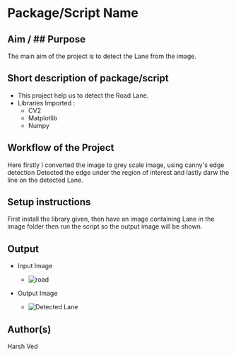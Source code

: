 # Package/Script Name

## Aim / ## Purpose

The main aim of the project is to detect the Lane from the image.

## Short description of package/script

- This project help us to detect the Road Lane.
- Libraries Imported :
    - CV2
    - Matplotlib
    - Numpy


## Workflow of the Project

Here firstly I converted the image to grey scale image, using canny's edge detection Detected the edge under the region of interest and lastly darw the line on the detected Lane.


## Setup instructions

First install the library given, then have an image containing Lane in the image folder then run the script so the output image will be shown.


## Output
- Input Image
    - ![road](https://user-images.githubusercontent.com/69030530/127738802-a2c310ba-e59e-4c2f-9960-16bd2fc4faab.jpg)

- Output Image
    - ![Detected Lane](https://user-images.githubusercontent.com/69030530/127738814-3cc4f9c3-eca5-4cb1-a2e2-8bcb91b7bf36.jpg)
 


## Author(s)

Harsh Ved

